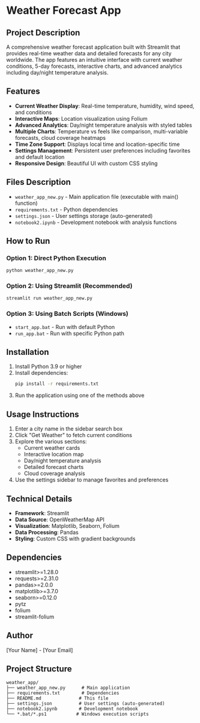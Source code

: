 # Weather Forecast App

## Project Description
A comprehensive weather forecast application built with Streamlit that provides real-time weather data and detailed forecasts for any city worldwide. The app features an intuitive interface with current weather conditions, 5-day forecasts, interactive charts, and advanced analytics including day/night temperature analysis.

## Features
- **Current Weather Display**: Real-time temperature, humidity, wind speed, and conditions
- **Interactive Maps**: Location visualization using Folium
- **Advanced Analytics**: Day/night temperature analysis with styled tables
- **Multiple Charts**: Temperature vs feels like comparison, multi-variable forecasts, cloud coverage heatmaps
- **Time Zone Support**: Displays local time and location-specific time
- **Settings Management**: Persistent user preferences including favorites and default location
- **Responsive Design**: Beautiful UI with custom CSS styling

## Files Description
- `weather_app_new.py` - Main application file (executable with main() function)
- `requirements.txt` - Python dependencies
- `settings.json` - User settings storage (auto-generated)
- `notebook2.ipynb` - Development notebook with analysis functions

## How to Run

### Option 1: Direct Python Execution
```bash
python weather_app_new.py
```

### Option 2: Using Streamlit (Recommended)
```bash
streamlit run weather_app_new.py
```

### Option 3: Using Batch Scripts (Windows)
- `start_app.bat` - Run with default Python
- `run_app.bat` - Run with specific Python path

## Installation
1. Install Python 3.9 or higher
2. Install dependencies:
   ```bash
   pip install -r requirements.txt
   ```
3. Run the application using one of the methods above

## Usage Instructions
1. Enter a city name in the sidebar search box
2. Click "Get Weather" to fetch current conditions
3. Explore the various sections:
   - Current weather cards
   - Interactive location map
   - Day/night temperature analysis
   - Detailed forecast charts
   - Cloud coverage analysis
4. Use the settings sidebar to manage favorites and preferences

## Technical Details
- **Framework**: Streamlit
- **Data Source**: OpenWeatherMap API
- **Visualization**: Matplotlib, Seaborn, Folium
- **Data Processing**: Pandas
- **Styling**: Custom CSS with gradient backgrounds

## Dependencies
- streamlit>=1.28.0
- requests>=2.31.0
- pandas>=2.0.0
- matplotlib>=3.7.0
- seaborn>=0.12.0
- pytz
- folium
- streamlit-folium

## Author
[Your Name] - [Your Email]

## Project Structure
```
weather_app/
├── weather_app_new.py      # Main application
├── requirements.txt        # Dependencies
├── README.md              # This file
├── settings.json          # User settings (auto-generated)
├── notebook2.ipynb        # Development notebook
└── *.bat/*.ps1           # Windows execution scripts
``` 